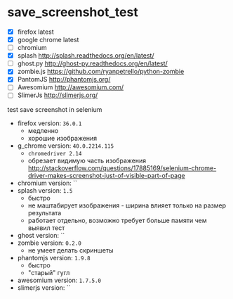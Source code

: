 # save_screenshot_test

- [x] firefox latest
- [x] google chrome latest
- [ ] chromium
- [x] splash http://splash.readthedocs.org/en/latest/
- [ ] ghost.py http://ghost-py.readthedocs.org/en/latest/
- [x] zombie.js https://github.com/ryanpetrello/python-zombie
- [x] PantomJS http://phantomjs.org/
- [ ] Awesomium http://awesomium.com/
- [ ] SlimerJs http://slimerjs.org/

test save screenshot in selenium

- firefox version: `36.0.1`
    - медленно
    - хорошие изображения
- g_chrome version: `40.0.2214.115`
    - `chromedriver 2.14`
    - обрезает видимую часть изображения http://stackoverflow.com/questions/17885169/selenium-chrome-driver-makes-screenshot-just-of-visible-part-of-page
- chromium version: ``
- splash version: `1.5`
    - быстро
    - не маштабирует изображения - ширина влияет только на размер результата
    - работает отдельно, возможно требует больше памяти чем выявил тест
- ghost version: ``
- zombie version: `0.2.0`
    - не умеет делать скриншеты
- phantomjs version: `1.9.8`
    - быстро
    - "старый" гугл
- awesomium version: `1.7.5.0`
- slimerjs version: ``
